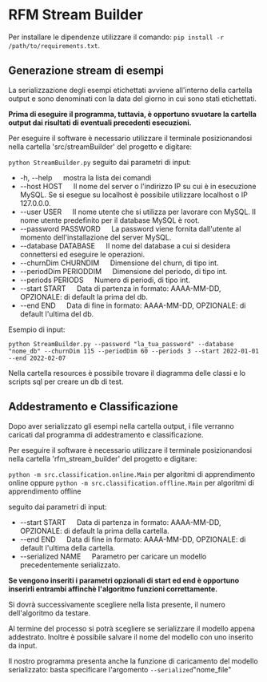 # RFM Stream Builder


Per installare le dipendenze utilizzare il comando: ``pip install -r /path/to/requirements.txt``.

## Generazione stream di esempi

La serializzazione degli esempi etichettati avviene all'interno della cartella output e sono denominati con la data del giorno in cui sono stati etichettati.

**Prima di eseguire il programma, tuttavia, è opportuno svuotare la cartella output dai risultati di eventuali precedenti esecuzioni.**

Per eseguire il software è necessario utilizzare il terminale posizionandosi nella cartella 'src/streamBuilder' del progetto e 
digitare:

``python StreamBuilder.py`` seguito dai parametri di input:
* -h, --help &emsp; mostra la lista dei comandi
* --host HOST &emsp; Il nome del server o l'indirizzo IP su cui è in esecuzione MySQL. Se si esegue su localhost è possibile utilizzare localhost o IP 127.0.0.0.
* --user USER &emsp; Il nome utente che si utilizza per lavorare con MySQL. Il nome utente predefinito per il database MySQL è root.
* --password PASSWORD &emsp; La password viene fornita dall'utente al momento dell'installazione del server MySQL.
* --database DATABASE &emsp; Il nome del database a cui si desidera connettersi ed eseguire le operazioni.
* --churnDim CHURNDIM &emsp; Dimensione del churn, di tipo int.
* --periodDim PERIODDIM &emsp; Dimensione del periodo, di tipo int.
* --periods PERIODS &emsp; Numero di periodi, di tipo int.
* --start START &emsp; Data di partenza in formato: AAAA-MM-DD, OPZIONALE: di default la prima del db.
* --end END &emsp; Data di fine in formato: AAAA-MM-DD, OPZIONALE: di default l'ultima del db.

Esempio di input:

``python StreamBuilder.py --password "la_tua_password" --database "nome_db" --churnDim 115 --periodDim 60 --periods 3 --start 2022-01-01 --end 2022-02-07``

Nella cartella resources è possibile trovare il diagramma delle classi e lo scripts sql per creare un db di test.

## Addestramento e Classificazione

Dopo aver serializzato gli esempi nella cartella output, i file verranno caricati dal programma di addestramento e classificazione.

Per eseguire il software è necessario utilizzare il terminale posizionandosi nella cartella 'rfm_stream_builder' del progetto e digitare:

``python -m src.classification.online.Main`` per algoritmi di apprendimento online
oppure ``python -m src.classification.offline.Main`` per algoritmi di apprendimento offline

seguito dai parametri di input:
* --start START &emsp; Data di partenza in formato: AAAA-MM-DD, OPZIONALE: di default la prima della cartella.
* --end END &emsp; Data di fine in formato: AAAA-MM-DD, OPZIONALE: di default l'ultima della cartella.
* --serialized NAME &emsp; Parametro per caricare un modello precedentemente serializzato.

**Se vengono inseriti i parametri opzionali di start ed end è opportuno inserirli entrambi affinchè l'algoritmo funzioni correttamente.**

Si dovrà successivamente scegliere nella lista presente, il numero dell'algoritmo da testare.

Al termine del processo si potrà scegliere se serializzare il modello appena addestrato. Inoltre è possibile salvare
il nome del modello con uno inserito da input.

Il nostro programma presenta anche la funzione di caricamento del modello serializzato: basta specificare l'argomento ``--serialized``"nome_file"


